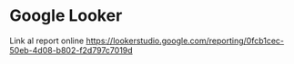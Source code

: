 # Google Looker
Link al report online
https://lookerstudio.google.com/reporting/0fcb1cec-50eb-4d08-b802-f2d797c7019d

